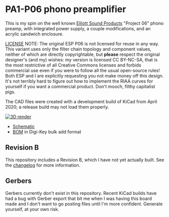 # PA1-P06 phono preamplifier

This is my spin on the well known [Elliott Sound Products] "Project 06" phono preamp, with integrated power supply, a couple modifications, and an acrylic sandwich enclosure.

[LICENSE] NOTE: The original ESP P06 is not licensed for reuse in any way. This variant uses only the filter chain topology and component values, neither of which are directly copyrightable, but **please** respect the original designer's (and my) wishes: my version is licensed CC BY-NC-SA, that is the most restrictive of all Creative Commons licenses and forbids commercial use even if you were to follow all the usual open-source rules! Both ESP and I are explicitly requesting you not make money off this design. It's not terribly hard to figure out how to implement the RIAA curves for yourself if you want a commercial product. Don't mooch, filthy capitalist pigs.

The CAD files were created with a development build of KiCad from April 2020; a release build may not load them properly.

[![3D render][render_small]](../master/phonopreamp.png)

- [Schematic]
- [BOM] in Digi-Key bulk add format

## Revision B

This repository includes a Revision B, which I have not yet actually built. See the [changelog] for more information.

## Gerbers

Gerbers currently don't exist in this repository. Recent KiCad builds have had a bug with Gerber export that bit me when I was having this board made and I don't want to go posting files until I'm more confident. Generate yourself, at your own risk.

[Elliott Sound Products]: http://sound-au.com/project06.htm
[Schematic]: ../master/phonopreamp.pdf
[LICENSE]: ../master/COPYING
[changelog]: ../master/CHANGELOG
[render_small]: ../master/phonopreamp_small.png
[BOM]: ../master/phonopreamp/bom.txt
